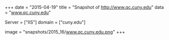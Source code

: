 
+++
date = "2015-04-19"
title = "Snapshot of http://www.qc.cuny.edu"
data = "www.qc.cuny.edu"

Server = ["IIS"]
domain = ["cuny.edu"]

  image = "snapshots/2015_16/www.qc.cuny.edu.png"
+++
#
